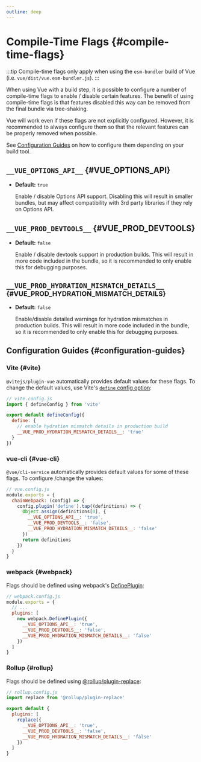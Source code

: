 ```yaml
---
outline: deep
---
```


# Compile-Time Flags {#compile-time-flags}

:::tip
Compile-time flags only apply when using the `esm-bundler` build of Vue (i.e. `vue/dist/vue.esm-bundler.js`).
:::

When using Vue with a build step, it is possible to configure a number of compile-time flags to enable / disable certain features. The benefit of using compile-time flags is that features disabled this way can be removed from the final bundle via tree-shaking.

Vue will work even if these flags are not explicitly configured. However, it is recommended to always configure them so that the relevant features can be properly removed when possible.

See [Configuration Guides](#configuration-guides) on how to configure them depending on your build tool.

## `__VUE_OPTIONS_API__` {#VUE_OPTIONS_API}

- **Default:** `true`

  Enable / disable Options API support. Disabling this will result in smaller bundles, but may affect compatibility with 3rd party libraries if they rely on Options API.

## `__VUE_PROD_DEVTOOLS__` {#VUE_PROD_DEVTOOLS}

- **Default:** `false`

  Enable / disable devtools support in production builds. This will result in more code included in the bundle, so it is recommended to only enable this for debugging purposes.

## `__VUE_PROD_HYDRATION_MISMATCH_DETAILS__` <sup class="vt-badge" data-text="3.4+" /> {#VUE_PROD_HYDRATION_MISMATCH_DETAILS}

- **Default:** `false`

  Enable/disable detailed warnings for hydration mismatches in production builds. This will result in more code included in the bundle, so it is recommended to only enable this for debugging purposes.

## Configuration Guides {#configuration-guides}

### Vite {#vite}

`@vitejs/plugin-vue` automatically provides default values for these flags. To change the default values, use Vite's [`define` config option](https://vitejs.dev/config/shared-options.html#define):

```js
// vite.config.js
import { defineConfig } from 'vite'

export default defineConfig({
  define: {
    // enable hydration mismatch details in production build
    __VUE_PROD_HYDRATION_MISMATCH_DETAILS__: 'true'
  }
})
```

### vue-cli {#vue-cli}

`@vue/cli-service` automatically provides default values for some of these flags. To configure /change the values:

```js
// vue.config.js
module.exports = {
  chainWebpack: (config) => {
    config.plugin('define').tap((definitions) => {
      Object.assign(definitions[0], {
        __VUE_OPTIONS_API__: 'true',
        __VUE_PROD_DEVTOOLS__: 'false',
        __VUE_PROD_HYDRATION_MISMATCH_DETAILS__: 'false'
      })
      return definitions
    })
  }
}
```

### webpack {#webpack}

Flags should be defined using webpack's [DefinePlugin](https://webpack.js.org/plugins/define-plugin/):

```js
// webpack.config.js
module.exports = {
  // ...
  plugins: [
    new webpack.DefinePlugin({
      __VUE_OPTIONS_API__: 'true',
      __VUE_PROD_DEVTOOLS__: 'false',
      __VUE_PROD_HYDRATION_MISMATCH_DETAILS__: 'false'
    })
  ]
}
```

### Rollup {#rollup}

Flags should be defined using [@rollup/plugin-replace](https://github.com/rollup/plugins/tree/master/packages/replace):

```js
// rollup.config.js
import replace from '@rollup/plugin-replace'

export default {
  plugins: [
    replace({
      __VUE_OPTIONS_API__: 'true',
      __VUE_PROD_DEVTOOLS__: 'false',
      __VUE_PROD_HYDRATION_MISMATCH_DETAILS__: 'false'
    })
  ]
}
```
